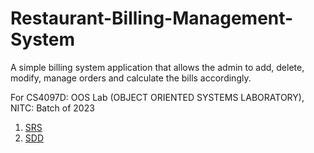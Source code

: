# Restaurant-Billing-Management-System
A simple billing system application that allows the admin to add, delete, modify, manage orders and calculate the bills accordingly. 

For CS4097D: OOS Lab (OBJECT ORIENTED SYSTEMS LABORATORY), NITC: Batch of 2023

1. [SRS](https://github.com/TomSaju2001/Restaurant-Billing-Management-System/blob/main/SRS/SRS.pdf)
1. [SDD](https://github.com/TomSaju2001/Restaurant-Billing-Management-System/blob/main/SDD/SDD.pdf)
